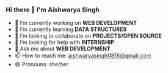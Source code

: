 ### Hi there 👋 I'm Aishwarya Singh

<!--
**combatantash/combatantash** is a ✨ _special_ ✨ repository because its `README.md` (this file) appears on your GitHub profile.

Here are some ideas to get you started:

- 🔭 I’m currently working on ...
- 🌱 I’m currently learning ...
- 👯 I’m looking to collaborate on ...
- 🤔 I’m looking for help with ...
- 💬 Ask me about ...
- 📫 How to reach me: ...
- 😄 Pronouns: ...
- ⚡ Fun fact: ...
-->


- 🔭 I’m currently working on **WEB DEVELOPMENT**
- 🌱 I’m currently learning **DATA STRUCTURES**
- 👯 I’m looking to collaborate on **PROJECTS/OPEN SOURCE**
- 🤔 I’m looking for help with **INTERNSHIP**
- 💬 Ask me about **WEB DEVELOPMENT**
- 📫 How to reach me: aishwaryasingh0818@gmail.com
- 😄 Pronouns: she/her


